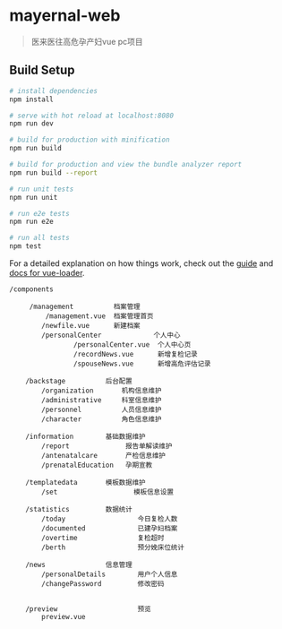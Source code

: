 # mayernal-web

> 医来医往高危孕产妇vue pc项目

## Build Setup

``` bash
# install dependencies
npm install

# serve with hot reload at localhost:8080
npm run dev

# build for production with minification
npm run build

# build for production and view the bundle analyzer report
npm run build --report

# run unit tests
npm run unit

# run e2e tests
npm run e2e

# run all tests
npm test
```

For a detailed explanation on how things work, check out the [guide](http://vuejs-templates.github.io/webpack/) and [docs for vue-loader](http://vuejs.github.io/vue-loader).



    /components

         /management          档案管理
             /management.vue  档案管理首页
            /newfile.vue      新建档案
            /personalCenter             个人中心
                    /personalCenter.vue  个人中心页
                    /recordNews.vue      新增复检记录
                    /spouseNews.vue      新增高危评估记录   

        /backstage          后台配置 
            /organization       机构信息维护
            /administrative     科室信息维护
            /personnel          人员信息维护
            /character          角色信息维护

        /information        基础数据维护
            /report              报告单解读维护
            /antenatalcare       产检信息维护
            /prenatalEducation   孕期宣教

        /templatedata       模板数据维护
            /set                   模板信息设置

        /statistics         数据统计
            /today                  今日复检人数
            /documented             已建孕妇档案
            /overtime               复检超时
            /berth                  预分娩床位统计

        /news               信息管理
            /personalDetails        用户个人信息
            /changePassword         修改密码

      
        /preview                    预览
            preview.vue             


            












